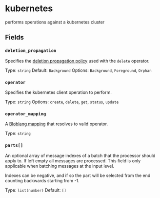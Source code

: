 # kubernetes

performs operations against a kubernetes cluster

## Fields

### `deletion_propagation`

Specifies the [deletion propagation policy](https://kubernetes.io/docs/concepts/workloads/controllers/garbage-collection/#controlling-how-the-garbage-collector-deletes-dependents) used with the `delete` operator.

Type: `string`
Default: `Background`
Options: `Background`, `Foreground`, `Orphan`

### `operator`

Specifies the kubernetes client operation to perform.

Type: `string`
Options: `create`, `delete`, `get`, `status`, `update`

### `operator_mapping`

A [Bloblang mapping](https://www.benthos.dev/docs/guides/bloblang/about/) that resolves to valid operator.

Type: `string`

### `parts[]`

An optional array of message indexes of a batch that the processor should apply to. If left empty all messages are processed. This field is only applicable when batching messages at the input level.

Indexes can be negative, and if so the part will be selected from the end counting backwards starting from -1.

Type: `list(number)`
Default: `[]`
